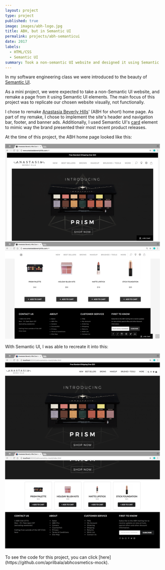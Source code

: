 ```yaml
---
layout: project
type: project
published: true
image: images/abh-logo.jpg
title: ABH, but in Semantic UI
permalink: projects/abh-semanticui
date: 2017
labels:
  - HTML/CSS
  - Semantic UI
summary: Took a non-semantic UI website and designed it using Semantic UI elements.
---
```

In my software engineering class we were introduced to the beauty of [Semantic UI](https://semantic-ui.com/). 

As a mini project, we were expected to take a non-Semantic UI website, and remake a page from it using Semantic UI elements. The main focus of this project was to replicate our chosen website visually, not functionally. 

I chose to remake [Anastasia Beverly Hills](http://www.anastasiabeverlyhills.com/)' (ABH for short) home page. As part of my remake, I chose to implement the site's header and navigation bar, footer, and banner ads. Additionally, I used Semantic UI's [card](https://semantic-ui.com/views/card.html) element to mimic way the brand presented their most recent product releases. 

At the time of this project, the ABH home page looked like this:
<center>
<div class="ui images"><img src="../images/screenshots-abh-semanticui/abh-1.png" width="600px"></div>
<div class="ui images"><img src="../images/screenshots-abh-semanticui/abh-2.png" width="600px"></div>
</center>

With Semantic UI, I was able to recreate it into this:
<center>
<div class="ui images"><img src="../images/screenshots-abh-semanticui/abh-mock1.png" width="600px"></div>
<div class="ui images"><img src="../images/screenshots-abh-semanticui/abh-mock2.png" width="600px"></div>
</center>

<br>
To see the code for this project, you can click [here](https://github.com/aprilbala/abhcosmetics-mock).
<br>